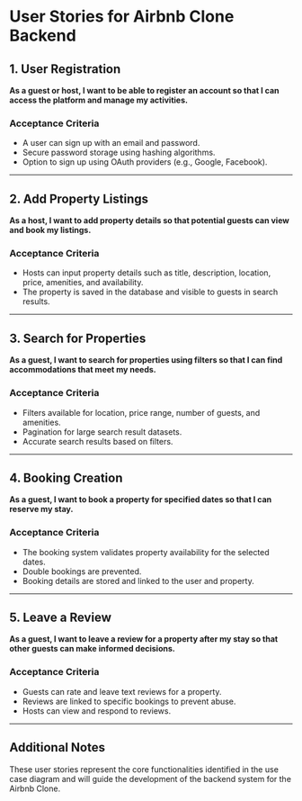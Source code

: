 # User Stories for Airbnb Clone Backend

## 1. User Registration

**As a guest or host, I want to be able to register an account so that I can access the platform and manage my activities.**

### Acceptance Criteria

- A user can sign up with an email and password.
- Secure password storage using hashing algorithms.
- Option to sign up using OAuth providers (e.g., Google, Facebook).

---

## 2. Add Property Listings

**As a host, I want to add property details so that potential guests can view and book my listings.**

### Acceptance Criteria

- Hosts can input property details such as title, description, location, price, amenities, and availability.
- The property is saved in the database and visible to guests in search results.

---

## 3. Search for Properties

**As a guest, I want to search for properties using filters so that I can find accommodations that meet my needs.**

### Acceptance Criteria

- Filters available for location, price range, number of guests, and amenities.
- Pagination for large search result datasets.
- Accurate search results based on filters.

---

## 4. Booking Creation

**As a guest, I want to book a property for specified dates so that I can reserve my stay.**

### Acceptance Criteria

- The booking system validates property availability for the selected dates.
- Double bookings are prevented.
- Booking details are stored and linked to the user and property.

---

## 5. Leave a Review

**As a guest, I want to leave a review for a property after my stay so that other guests can make informed decisions.**

### Acceptance Criteria

- Guests can rate and leave text reviews for a property.
- Reviews are linked to specific bookings to prevent abuse.
- Hosts can view and respond to reviews.

---

## Additional Notes

These user stories represent the core functionalities identified in the use case diagram and will guide the development of the backend system for the Airbnb Clone.
